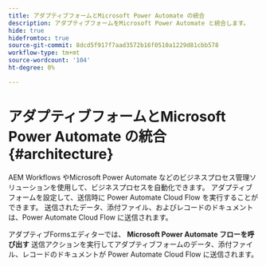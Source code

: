```yaml
---
title: アダプティブフォームとMicrosoft Power Automate の統合
description: アダプティブフォームをMicrosoft Power Automate と統合します。
hide: true
hidefromtoc: true
source-git-commit: 8dcd5f917f7aad3572b16f0510a1229d81cbb578
workflow-type: tm+mt
source-wordcount: '104'
ht-degree: 0%

---
```



# アダプティブフォームとMicrosoft Power Automate の統合 {#architecture}

AEM Workflows やMicrosoft Power Automate などのビジネスプロセス管理ソリューションを使用して、ビジネスプロセスを自動化できます。 アダプティブフォームを設定して、送信時に Power Automate Cloud Flow を実行することができます。 送信されたデータ、添付ファイル、およびレコードのドキュメントは、Power Automate Cloud Flow に送信されます。

アダプティブFormsエディターでは、 **Microsoft Power Automate フローを呼び出す** 送信アクションを実行してアダプティブフォームのデータ、添付ファイル、レコードのドキュメントが Power Automate Cloud Flow に送信されます。
